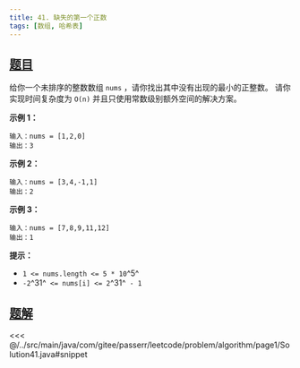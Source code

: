 ```yaml
---
title: 41. 缺失的第一个正数
tags: [数组, 哈希表]
---
```



## [题目](https://leetcode.cn/problems/first-missing-positive/)
给你一个未排序的整数数组 `nums` ，请你找出其中没有出现的最小的正整数。
请你实现时间复杂度为 `O(n)` 并且只使用常数级别额外空间的解决方案。

**示例 1：**

```
输入：nums = [1,2,0]
输出：3
```

**示例 2：**

```
输入：nums = [3,4,-1,1]
输出：2
```

**示例 3：**

```
输入：nums = [7,8,9,11,12]
输出：1
```

**提示：**

* `1 <= nums.length <= 5 * 10`^5^
* `-2`^31^` <= nums[i] <= 2`^31^` - 1`


## [题解](https://github.com/PasseRR/JavaLeetCode/blob/master/src/main/java/com/gitee/passerr/leetcode/problem/algorithm/page1/Solution41.java)

<<< @/../src/main/java/com/gitee/passerr/leetcode/problem/algorithm/page1/Solution41.java#snippet

